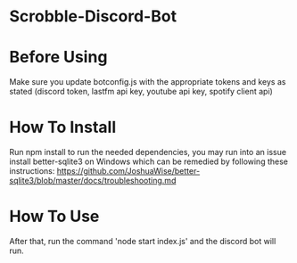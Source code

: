 # Scrobble-Discord-Bot

# Before Using

Make sure you update botconfig.js with the appropriate tokens and keys as stated (discord token, lastfm api key, youtube api key, spotify client api)

# How To Install

Run npm install to run the needed dependencies, you may run into an issue install better-sqlite3 on Windows which can be remedied by following these instructions: https://github.com/JoshuaWise/better-sqlite3/blob/master/docs/troubleshooting.md

# How To Use

After that, run the command 'node start index.js' and the discord bot will run.
